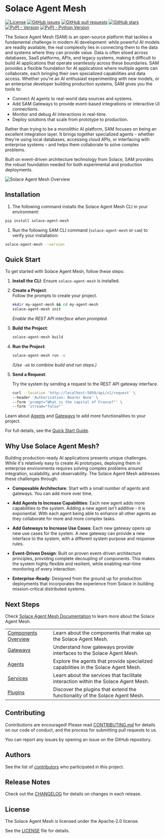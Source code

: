 # Solace Agent Mesh

[![License](https://img.shields.io/github/license/SolaceLabs/solace-agent-mesh)](https://github.com/SolaceLabs/solace-agent-mesh/blob/main/LICENSE)
[![GitHub issues](https://img.shields.io/github/issues/SolaceLabs/solace-agent-mesh?color=red)](https://github.com/SolaceLabs/solace-agent-mesh/issues)
[![GitHub pull requests](https://img.shields.io/github/issues-pr/SolaceLabs/solace-agent-mesh?color=red)](https://github.com/SolaceLabs/solace-agent-mesh/pulls)
[![GitHub stars](https://img.shields.io/github/stars/SolaceLabs/solace-agent-mesh?style=social)](https://github.com/SolaceLabs/solace-agent-mesh/stargazers)
[![PyPI - Version](https://img.shields.io/pypi/v/solace-agent-mesh.svg)](https://pypi.org/project/solace-agent-mesh)
[![PyPI - Python Version](https://img.shields.io/pypi/pyversions/solace-agent-mesh.svg)](https://pypi.org/project/solace-agent-mesh)

The Solace Agent Mesh (SAM) is an open-source platform that tackles a fundamental challenge in modern AI development: while powerful AI models are readily available, the real complexity lies in connecting them to the data and systems where they can provide value. Data is often siloed across databases, SaaS platforms, APIs, and legacy systems, making it difficult to build AI applications that operate seamlessly across these boundaries. SAM provides a flexible foundation for AI applications where multiple agents can collaborate, each bringing their own specialized capabilities and data access. Whether you're an AI enthusiast experimenting with new models, or an enterprise developer building production systems, SAM gives you the tools to:

- Connect AI agents to real-world data sources and systems.
- Add SAM Gateways to provide event-based integrations or interactive UI connections.
- Monitor and debug AI interactions in real-time.
- Deploy solutions that scale from prototype to production.

Rather than trying to be a monolithic AI platform, SAM focuses on being an excellent integration layer. It brings together specialized agents - whether they're using local databases, accessing cloud APIs, or interfacing with enterprise systems - and helps them collaborate to solve complex problems.

Built on event-driven architecture technology from Solace, SAM provides the robust foundation needed for both experimental and production deployments.

![Solace Agent Mesh Overview](./docs/static/img/Solace_AI_Framework_With_Broker.png)

## Installation

1. The following command installs the Solace Agent Mesh CLI in your environment:

```sh
pip install solace-agent-mesh
```

1. Run the following SAM CLI command (`solace-agent-mesh` or `sam`) to verify your installation:

```sh
solace-agent-mesh --version
```

## Quick Start

To get started with Solace Agent Mesh, follow these steps:

1. **Install the CLI**: Ensure `solace-agent-mesh` is installed.
2. **Create a Project**:  
    Follow the prompts to create your project.

   ```sh
   mkdir my-agent-mesh && cd my-agent-mesh
   solace-agent-mesh init
   ```

   _Enable the REST API interface when prompted._

3. **Build the Project**:

   ```sh
   solace-agent-mesh build
   ```

4. **Run the Project**:

   ```sh
   solace-agent-mesh run -e
   ```

   _(Use `-eb` to combine build and run steps.)_

5. **Send a Request**:

   Try the system by sending a request to the REST API gateway interface.

   ```sh
   curl --location 'http://localhost:5050/api/v1/request' \
   --header 'Authorization: Bearer None' \
   --form 'prompt="What is the capital of France?"' \
   --form 'stream="false"'
   ```

Learn about [Agents](http://ai-solace-agent-mesh-docs.s3-website-us-east-1.amazonaws.com/docs/documentation/concepts/agents) and [Gateways](http://ai-solace-agent-mesh-docs.s3-website-us-east-1.amazonaws.com/docs/documentation/concepts/gateways) to add more functionalities to your project.

For full details, see the [Quick Start Guide](http://ai-solace-agent-mesh-docs.s3-website-us-east-1.amazonaws.com/docs/documentation/getting-started/quick-start).

## Why Use Solace Agent Mesh?

Building production-ready AI applications presents unique challenges. While it's relatively easy to create AI prototypes, deploying them in enterprise environments requires solving complex problems around integration, scalability, and observability. The Solace Agent Mesh addresses these challenges through:

- **Composable Architecture**: Start with a small number of agents and gateways. You can add more over time.

- **Add Agents to Increase Capabilities**: Each new agent adds more capabilities to the system. Adding a new agent isn't additive - it is exponential. With each agent being able to enhance all other agents as they collaborate for more and more complex tasks.

- **Add Gateways to Increase Use Cases**: Each new gateway opens up new use cases for the system. A new gateway can provide a new interface to the system, with a different system purpose and response rules.
- **Event-Driven Design**: Built on proven event-driven architecture principles, providing complete decoupling of components. This makes the system highly flexible and resilient, while enabling real-time monitoring of every interaction.

- **Enterprise-Ready**: Designed from the ground up for production deployments that incorporates the experience from Solace in building mission-critical distributed systems.

## Next Steps

Check [Solace Agent Mesh Documentation](http://ai-solace-agent-mesh-docs.s3-website-us-east-1.amazonaws.com/docs/documentation/getting-started/introduction) to learn more about the Solace Agent Mesh.

|                                                                                                                                                  |                                                                                    |
| ------------------------------------------------------------------------------------------------------------------------------------------------ | ---------------------------------------------------------------------------------- |
| [Components Overview](http://ai-solace-agent-mesh-docs.s3-website-us-east-1.amazonaws.com/docs/documentation/getting-started/component-overview) | Learn about the components that make up the Solace Agent Mesh.                     |
| [Gateways](http://ai-solace-agent-mesh-docs.s3-website-us-east-1.amazonaws.com/docs/documentation/concepts/gateways)                             | Understand how gateways provide interfaces to the Solace Agent Mesh.               |
| [Agents](http://ai-solace-agent-mesh-docs.s3-website-us-east-1.amazonaws.com/docs/documentation/concepts/agents)                                 | Explore the agents that provide specialized capabilities in the Solace Agent Mesh. |
| [Services](http://ai-solace-agent-mesh-docs.s3-website-us-east-1.amazonaws.com/docs/documentation/concepts/services)                             | Learn about the services that facilitate interaction within the Solace Agent Mesh. |
| [Plugins](http://ai-solace-agent-mesh-docs.s3-website-us-east-1.amazonaws.com/docs/documentation/concepts/plugins)                               | Discover the plugins that extend the functionality of the Solace Agent Mesh.       |

## Contributing

Contributions are encouraged! Please read [CONTRIBUTING.md](CONTRIBUTING.md) for details on our code of conduct, and the process for submitting pull requests to us.

You can report any issues by opening an issue on the GitHub repository.

## Authors

See the list of [contributors](https://github.com/SolaceLabs/solace-agent-mesh/graphs/contributors) who participated in this project.

## Release Notes

Check out the [CHANGELOG](CHANGELOG.md) for details on changes in each release.

## License

The Solace Agent Mesh is licensed under the Apache-2.0 license.

See the [LICENSE](LICENSE) file for details.
